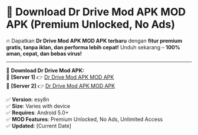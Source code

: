 # 🚀 Download Dr Drive Mod APK MOD APK (Premium Unlocked, No Ads)  

🔥 Dapatkan **Dr Drive Mod APK MOD APK terbaru** dengan **fitur premium gratis, tanpa iklan, dan performa lebih cepat!** Unduh sekarang – **100% aman, cepat, dan bebas virus!**  

---


🔽 **Download Dr Drive Mod APK:**  
🔹 **[Server 1]** 👉 [Dr Drive Mod APK MOD APK](https://apkcomod.com?title=Dr_Drive_Mod_APK)  
🔹 **[Server 2]** 👉 [Dr Drive Mod APK MOD APK](https://apkcomod.com?title=Dr_Drive_Mod_APK)  


✅ **Version**: esy8n  
✅ **Size**: Varies with device  
✅ **Requires**: Android 5.0+  
✅ **MOD Features**: Premium Unlocked, No Ads, Unlimited Access  
✅ **Updated**: [Current Date]  
